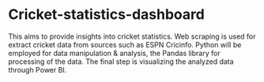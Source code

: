 # Cricket-statistics-dashboard
This aims to provide insights into cricket statistics. Web scraping is used for extract cricket data from sources such as ESPN Cricinfo. Python will be employed for data manipulation &amp; analysis, the Pandas library for processing of the data. The final step is visualizing the analyzed data through Power BI.
